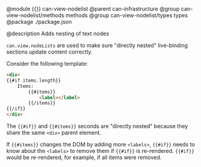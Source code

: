 @module {{}} can-view-nodelist
@parent can-infrastructure
@group can-view-nodelist/methods methods
@group can-view-nodelist/types types
@package ./package.json

@description Adds nesting of text nodes

`can.view.nodeLists` are used to make sure "directly nested" live-binding
sections update content correctly.

Consider the following template:

```html
<div>
{{#if items.length}}
    Items:
        {{#items}}
            <label></label>
        {{/items}}
{{/if}}
</div>
```

The `{{#if}}` and `{{#items}}` seconds are "directly nested" because
they share the same `<div>` parent element.

If `{{#items}}` changes the DOM by adding more `<labels>`,
`{{#if}}` needs to know about the `<labels>` to remove them
if `{{#if}}` is re-rendered.  `{{#if}}` would be re-rendered, for example, if
all items were removed.
